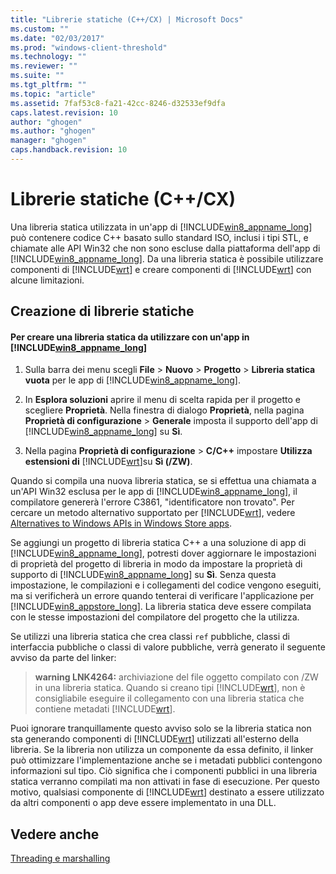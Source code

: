 ```yaml
---
title: "Librerie statiche (C++/CX) | Microsoft Docs"
ms.custom: ""
ms.date: "02/03/2017"
ms.prod: "windows-client-threshold"
ms.technology: ""
ms.reviewer: ""
ms.suite: ""
ms.tgt_pltfrm: ""
ms.topic: "article"
ms.assetid: 7faf53c8-fa21-42cc-8246-d32533ef9dfa
caps.latest.revision: 10
author: "ghogen"
ms.author: "ghogen"
manager: "ghogen"
caps.handback.revision: 10
---
```

# Librerie statiche (C++/CX)
Una libreria statica utilizzata in un'app di [!INCLUDE[win8_appname_long](../cppcx/includes/win8-appname-long-md.md)] può contenere codice C\+\+ basato sullo standard ISO, inclusi i tipi STL, e chiamate alle API Win32 che non sono escluse dalla piattaforma dell'app di [!INCLUDE[win8_appname_long](../cppcx/includes/win8-appname-long-md.md)]. Da una libreria statica è possibile utilizzare componenti di [!INCLUDE[wrt](../cppcx/includes/wrt-md.md)] e creare componenti di [!INCLUDE[wrt](../cppcx/includes/wrt-md.md)] con alcune limitazioni.  
  
## Creazione di librerie statiche  
  
#### Per creare una libreria statica da utilizzare con un'app in [!INCLUDE[win8_appname_long](../cppcx/includes/win8-appname-long-md.md)]  
  
1.  Sulla barra dei menu scegli **File** \> **Nuovo** \> **Progetto** \> **Libreria statica vuota** per le app di [!INCLUDE[win8_appname_long](../cppcx/includes/win8-appname-long-md.md)].  
  
2.  In **Esplora soluzioni** aprire il menu di scelta rapida per il progetto e scegliere **Proprietà**. Nella finestra di dialogo **Proprietà**, nella pagina **Proprietà di configurazione** \> **Generale** imposta il supporto dell'app di [!INCLUDE[win8_appname_long](../cppcx/includes/win8-appname-long-md.md)] su **Sì**.  
  
3.  Nella pagina **Proprietà di configurazione** \> **C\/C\+\+** impostare **Utilizza estensioni di** [!INCLUDE[wrt](../cppcx/includes/wrt-md.md)]su **Sì \(\/ZW\)**.  
  
 Quando si compila una nuova libreria statica, se si effettua una chiamata a un'API Win32 esclusa per le app di [!INCLUDE[win8_appname_long](../cppcx/includes/win8-appname-long-md.md)], il compilatore genererà l'errore C3861, "identificatore non trovato". Per cercare un metodo alternativo supportato per [!INCLUDE[wrt](../cppcx/includes/wrt-md.md)], vedere [Alternatives to Windows APIs in Windows Store apps](http://msdn.microsoft.com/it-it/75568012-61e0-41cc-a4df-c698f54f21ec).  
  
 Se aggiungi un progetto di libreria statica C\+\+ a una soluzione di app di [!INCLUDE[win8_appname_long](../cppcx/includes/win8-appname-long-md.md)], potresti dover aggiornare le impostazioni di proprietà del progetto di libreria in modo da impostare la proprietà di supporto di [!INCLUDE[win8_appname_long](../cppcx/includes/win8-appname-long-md.md)] su **Sì**. Senza questa impostazione, le compilazioni e i collegamenti del codice vengono eseguiti, ma si verificherà un errore quando tenterai di verificare l'applicazione per [!INCLUDE[win8_appstore_long](../cppcx/includes/win8-appstore-long-md.md)]. La libreria statica deve essere compilata con le stesse impostazioni del compilatore del progetto che la utilizza.  
  
 Se utilizzi una libreria statica che crea classi `ref` pubbliche, classi di interfaccia pubbliche o classi di valore pubbliche, verrà generato il seguente avviso da parte del linker:  
  
> **warning LNK4264:** archiviazione del file oggetto compilato con \/ZW in una libreria statica. Quando si creano tipi [!INCLUDE[wrt](../cppcx/includes/wrt-md.md)], non è consigliabile eseguire il collegamento con una libreria statica che contiene metadati [!INCLUDE[wrt](../cppcx/includes/wrt-md.md)].  
  
 Puoi ignorare tranquillamente questo avviso solo se la libreria statica non sta generando componenti di [!INCLUDE[wrt](../cppcx/includes/wrt-md.md)] utilizzati all'esterno della libreria. Se la libreria non utilizza un componente da essa definito, il linker può ottimizzare l'implementazione anche se i metadati pubblici contengono informazioni sul tipo. Ciò significa che i componenti pubblici in una libreria statica verranno compilati ma non attivati in fase di esecuzione. Per questo motivo, qualsiasi componente di [!INCLUDE[wrt](../cppcx/includes/wrt-md.md)] destinato a essere utilizzato da altri componenti o app deve essere implementato in una DLL.  
  
## Vedere anche  
 [Threading e marshalling](../cppcx/threading-and-marshaling-c-cx.md)